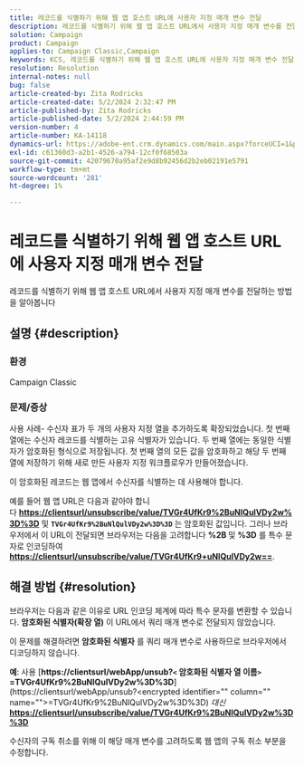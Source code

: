 ```yaml
---
title: 레코드를 식별하기 위해 웹 앱 호스트 URL에 사용자 지정 매개 변수 전달
description: 레코드를 식별하기 위해 웹 앱 호스트 URL에서 사용자 지정 매개 변수를 전달하는 방법을 알아봅니다
solution: Campaign
product: Campaign
applies-to: Campaign Classic,Campaign
keywords: KCS, 레코드를 식별하기 위해 웹 앱 호스트 URL에 사용자 지정 매개 변수 전달
resolution: Resolution
internal-notes: null
bug: false
article-created-by: Zita Rodricks
article-created-date: 5/2/2024 2:32:47 PM
article-published-by: Zita Rodricks
article-published-date: 5/2/2024 2:44:59 PM
version-number: 4
article-number: KA-14118
dynamics-url: https://adobe-ent.crm.dynamics.com/main.aspx?forceUCI=1&pagetype=entityrecord&etn=knowledgearticle&id=7955dad4-9008-ef11-9f8a-6045bd026dc7
exl-id: c61360d3-a2b1-4526-a794-12cf0f68503a
source-git-commit: 42079670a95af2e9d8b92456d2b2eb02191e5791
workflow-type: tm+mt
source-wordcount: '281'
ht-degree: 1%

---
```


# 레코드를 식별하기 위해 웹 앱 호스트 URL에 사용자 지정 매개 변수 전달


레코드를 식별하기 위해 웹 앱 호스트 URL에서 사용자 지정 매개 변수를 전달하는 방법을 알아봅니다

## 설명 {#description}


### 환경

Campaign Classic

### 문제/증상

사용 사례- 수신자 표가 두 개의 사용자 지정 열을 추가하도록 확장되었습니다. 첫 번째 열에는 수신자 레코드를 식별하는 고유 식별자가 있습니다. 두 번째 열에는 동일한 식별자가 암호화된 형식으로 저장됩니다. 첫 번째 열의 모든 값을 암호화하고 해당 두 번째 열에 저장하기 위해 새로 만든 사용자 지정 워크플로우가 만들어졌습니다.

이 암호화된 레코드는 웹 앱에서 수신자를 식별하는 데 사용해야 합니다.

예를 들어 웹 앱 URL은 다음과 같아야 합니다 [<b>https://clientsurl/unsubscribe/value/TVGr4UfKr9%2BuNlQulVDy2w%3D%3D</b>](https://clientsurl/unsubscribe/value/TVGr4UfKr9%2BuNlQulVDy2w%3D%3D) 및 <b>`TVGr4UfKr9%2BuNlQulVDy2w%3D%3D`</b> 는 암호화된 값입니다. 그러나 브라우저에서 이 URL이 전달되면 브라우저는 다음을 고려합니다 <b>%2B </b>및 <b>%3D</b> 를 특수 문자로 인코딩하여[<b>https://clientsurl/unsubscribe/value/TVGr4UfKr9+uNlQulVDy2w==</b>](https://&amp;nbsp;https://clientsurl/unsubscribe/value/TVGr4UfKr9+uNlQulVDy2w==).


## 해결 방법 {#resolution}


브라우저는 다음과 같은 이유로 URL 인코딩 체계에 따라 특수 문자를 변환할 수 있습니다. <b>암호화된 식별자(확장 열)</b> 이 URL에서 쿼리 매개 변수로 전달되지 않았습니다.

이 문제를 해결하려면 <b>암호화된 식별자</b> 를 쿼리 매개 변수로 사용하므로 브라우저에서 디코딩하지 않습니다.

<b>예</b>: 사용 [<b>https://clientsurl/webApp/unsub?`<` 암호화된 식별자 열 이름`>` =TVGr4UfKr9%2BuNlQulVDy2w%3D%3D</b>](https://clientsurl/webApp/unsub?&lt;encrypted identifier=&quot;&quot; column=&quot;&quot; name=&quot;&quot;>=TVGr4UfKr9%2BuNlQulVDy2w%3D%3D) *대신*[<b> https://clientsurl/unsubscribe/value/TVGr4UfKr9%2BuNlQulVDy2w%3D%3D</b>](https://clientsurl/unsubscribe/value/TVGr4UfKr9%2BuNlQulVDy2w%3D%3D)

수신자의 구독 취소를 위해 이 해당 매개 변수를 고려하도록 웹 앱의 구독 취소 부분을 수정합니다.
